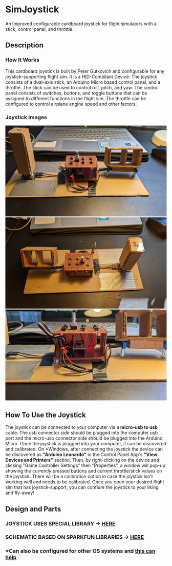# SimJoystick
An improved configurable cardboard joystick for flight simulators with a stick, control panel, and throttle.

## Description
### How It Works
This cardboard joystick is built by Peter Gutkovich and configurable for any joystick-supporting flight sim. It is a HID-Compliant Device. The joystick consists of a dual-axis stick, an Arduino Micro based control panel, and a throttle. The stick can be used to control roll, pitch, and yaw. The control panel consists of switches, buttons, and toggle buttons that can be assigned to different functions in the flight sim. The throttle can be configured to control airplane engine speed and other factors. 

### Joystick Images
![Joystick Front](Simulation/Joystick_Front.jpg)
![Joystick Back](Simulation/Joystick_Back.jpg)
![Joystick Control Panel](Simulation/Joystick_Control_Panel.jpg)

## How To Use the Joystick
The joystick can be connected to your computer via a **micro-usb to usb** cable. The usb connector side should be plugged into the computer usb port and the micro-usb connector side should be plugged into the Arduino Micro. Once the joystick is plugged into your computer, it can be discovered and calibrated. On *Windows, after connecting the joystick the device can be discovered as **"Arduino Leonardo"** in the Control Panel App's **"View Devices and Printers"** section. Then, by right-clicking on the device and clicking "Game Controller Settings" then "Properties", a window will pop-up showing the currently pressed buttons and current throttle/stick values on the joystick. There will be a calibration option in case the joystick isn't working well and needs to be calibrated. Once you open your desired flight sim that has joystick-support, you can confiure the joystick to your liking and fly-away!

## Design and Parts


### **JOYSTICK USES SPECIAL LIBRARY -> [HERE](https://github.com/MHeironimus/ArduinoJoystickLibrary/tree/version-2.0)**
### **SCHEMATIC BASED ON SPARKFUN LIBRARIES -> [HERE](https://github.com/sparkfun/SparkFun-Eagle-Libraries)**
### *Can also be configured for other OS systems and [this can help](http://mheironimus.blogspot.com/2016/11/arduino-joystick-library-version-20.html)
